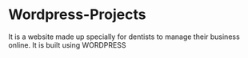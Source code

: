 # Wordpress-Projects
It is a website made up specially for dentists to manage their business online. It is built using WORDPRESS
